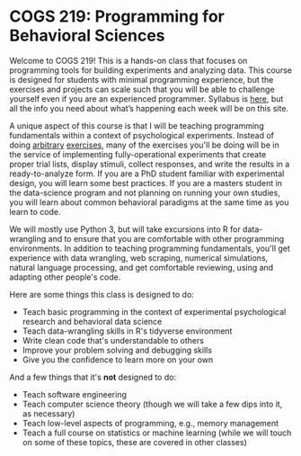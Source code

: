 # COGS 219: Programming for Behavioral Sciences

Welcome to COGS 219! This is a hands-on class that focuses on programming tools for building experiments and analyzing data. This course is designed for students with minimal programming experience, but the exercises and projects can scale such that you will be able to challenge yourself even if you are an experienced programmer. Syllabus is <a class="reference external" href="https://github.com/psych750/resources/blob/main/syllabus/programming_dataScience_fa23.pdf">here</a>, but all the info you need about what’s happening each week will be on this site.

A unique aspect of this course is that I will be teaching programming fundamentals within a context of psychological experiments. Instead of doing [arbitrary]( https://github.com/py-study-group/beginner-friendly-programming-exercises/blob/master/exercises.md) [exercises](https://pynative.com/python-basic-exercise-for-beginners/), many of the exercises you'll be doing will be in the service of implementing fully-operational experiments that create proper trial lists, display stimuli, collect responses, and write the results in a ready-to-analyze form. If you are a PhD student familiar with experimental design, you will learn some best practices. If you are a masters student in the data-science program and not planning on running your own studies, you will learn about common behavioral paradigms at the same time as you learn to code. 

We will mostly use Python 3, but will take excursions into R for data-wrangling and to ensure that you are comfortable with other programming environments. In addition to teaching programming fundamentals, you'll get experience with data wrangling, web scraping, numerical simulations, natural language processing, and get comfortable reviewing, using and adapting other people's code.

Here are some things this class is designed to do:

* Teach basic programming in the context of experimental psychological research and behavioral data science
* Teach data-wrangling skills in R's tidyverse environment
* Write clean code that's understandable to others
* Improve your problem solving and debugging skills
* Give you the confidence to learn more on your own

And a few things that it's **not** designed to do: 

* Teach software engineering
* Teach computer science theory (though we will take a few dips into it, as necessary)
* Teach low-level aspects of programming, e.g., memory management
* Teach a full course on statistics or machine learning (while we will touch on some of these topics, these are covered in other classes)

